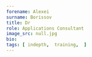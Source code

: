 ```yaml
---
forename: Alexei
surname: Borissov
title: Dr
role: Applications Consultant
image_src: null.jpg
bio: 
tags: [ indepth,  training,  ] 
---
```

